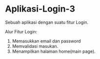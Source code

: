 # Aplikasi-Login-3
Sebuah aplikasi dengan suatu fitur Login.

Alur Fitur Login:
1. Memasukkan email dan password
2. Memvalidasi masukan.
3. Menampilkan halaman home(main page).

